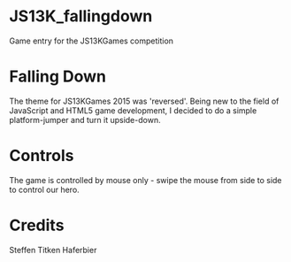 # JS13K_fallingdown
Game entry for the JS13KGames competition

# Falling Down
The theme for JS13KGames 2015 was 'reversed'. Being new to the field of JavaScript and HTML5 game development, I decided to do a simple platform-jumper and turn it upside-down.

# Controls
The game is controlled by mouse only - swipe the mouse from side to side to control our hero.

# Credits
Steffen Titken Haferbier


